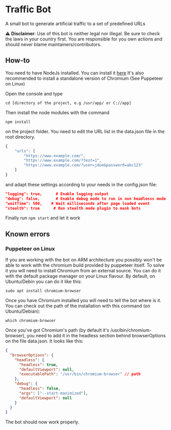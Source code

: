 # Traffic Bot

A small bot to generate artificial traffic to a set of predefined URLs

:warning: **Disclaimer**: Use of this bot is neither legal nor illegal. Be sure to check the laws in your country first. You are responsible for you own actions and should never blame maintainers/contributors.

## How-to

You need to have NodeJs installed. You can install it [here](https://nodejs.org/es/download/)
It's also recommended to install a standalone version of Chromium (See Puppeteer on Linux)

Open the console and type

```console
cd [directory of the project, e.g /usr/app/ or C://app]
```

Then install the node modules with the command

```console
npm install
```

on the project folder. You need to edit the URL list in the data.json file in the root directory.

```javascript
{
    "urls": [
        "https://www.example.com/",
        "https://www.example.com/?test=1",
        "https://www.example.com/?user=jdoe&password=abc123"
    ]
}
```
and adapt these settings according to your needs in the config.json file:

```json
"logging": true,      # Enable logging output 
"debug": false,       # Enable debug mode to run in non headlesss mode
"waitTime": 500,    # Wait milliseconds after page loaded event
"stealth": true      # Run stealth mode plugin to mask bots
```

Finally run `npm start` and let it work

## Known errors

### Puppeteer on Linux

If you are working with the bot on ARM architecture you possibly won't be able to work with the chromium build provided by puppeteer itself. To solve it you will need to install Chromium from an external source. You can do it with the default package manager on your Linux flavour. By default, on Ubuntu/Debin you can do it like this:

```
sudo apt install chromium-browser
```

Once you have Chromium installed you will need to tell the bot where is it. You can check out the path of the installation with this command (on Ubuntu/Debian):

```
which chromium-browser
```

Once you've got Chromium's path (by default it's /usr/bin/chromium-browser), you need to add it in the headless section behind browserOptions on the file data.json. It looks like this:

```json
{
  "browserOptions": {
    "headless": {
      "headless": true,
      "defaultViewport": null,
      "executablePath": "/usr/bin/chromium-browser" // path
    },
    "debug": {
      "headless": false,
      "args": ["--start-maximized"],
      "defaultViewport": null
    }
  }
}
```

The bot should now work properly.
